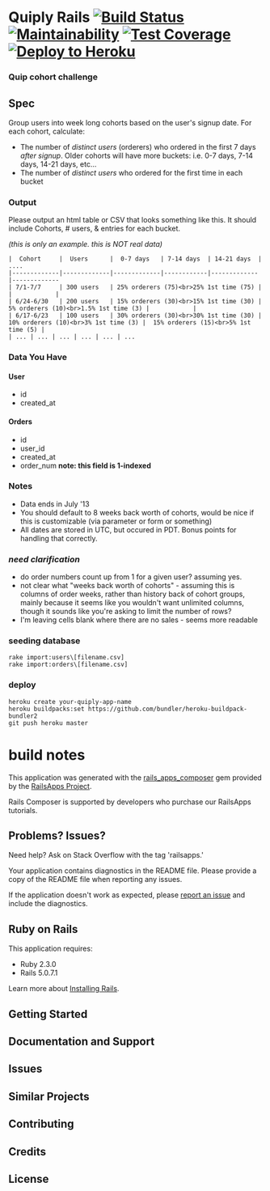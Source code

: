 # Quiply Rails [![Build Status](https://travis-ci.org/stephancom/quiply-rails.svg?branch=master)](https://travis-ci.org/stephancom/quiply-rails) [![Maintainability](https://api.codeclimate.com/v1/badges/b49cc671938dcc04f0c0/maintainability)](https://codeclimate.com/github/stephancom/quiply-rails/maintainability) [![Test Coverage](https://api.codeclimate.com/v1/badges/b49cc671938dcc04f0c0/test_coverage)](https://codeclimate.com/github/stephancom/quiply-rails/test_coverage) [![Deploy to Heroku](https://www.herokucdn.com/deploy/button.png)](https://heroku.com/deploy)

### Quip cohort challenge

## Spec

Group users into week long cohorts based on the user's signup date. For each cohort, calculate:

- The number of *distinct users* (orderers) who ordered in the first 7 days *after signup*. Older cohorts will have more buckets: i.e. 0-7 days, 7-14 days, 14-21 days, etc...
- The number of *distinct users* who ordered for the first time in each bucket


### Output

Please output an html table or CSV that looks something like this. It should include Cohorts, # users, & entries for each bucket.

*(this is only an example. this is NOT real data)*

```
|  Cohort     |  Users      |  0-7 days   | 7-14 days  | 14-21 days  | ....
|-------------|-------------|-------------|------------|-------------|-------------
| 7/1-7/7     | 300 users   | 25% orderers (75)<br>25% 1st time (75) |             |            |
| 6/24-6/30   | 200 users   | 15% orderers (30)<br>15% 1st time (30) | 5% orderers (10)<br>1.5% 1st time (3) |            | 
| 6/17-6/23   | 100 users   | 30% orderers (30)<br>30% 1st time (30) | 10% orderers (10)<br>3% 1st time (3) |  15% orderers (15)<br>5% 1st time (5) | 
| ... | ... | ... | ... | ... | ...
```

### Data You Have

#### User
* id
* created_at

#### Orders
* id
* user_id
* created_at
* order_num **note: this field is 1-indexed**

### Notes

* Data ends in July '13
* You should default to 8 weeks back worth of cohorts, would be nice if this is customizable (via parameter or form or something)
* All dates are stored in UTC, but occured in PDT. Bonus points for handling that correctly.

### *need clarification*

* do order numbers count up from 1 for a given user? assuming yes.
* not clear what "weeks back worth of cohorts" - assuming this is columns of order weeks, rather than history back of cohort groups, mainly because it seems like you wouldn't want unlimited columns, though it sounds like you're asking to limit the number of rows?
* I'm leaving cells blank where there are no sales - seems more readable

### seeding database

```
rake import:users\[filename.csv]
rake import:orders\[filename.csv]
```

### deploy

```
heroku create your-quiply-app-name
heroku buildpacks:set https://github.com/bundler/heroku-buildpack-bundler2
git push heroku master
```

# build notes

This application was generated with the [rails_apps_composer](https://github.com/RailsApps/rails_apps_composer) gem
provided by the [RailsApps Project](http://railsapps.github.io/).

Rails Composer is supported by developers who purchase our RailsApps tutorials.

Problems? Issues?
-----------

Need help? Ask on Stack Overflow with the tag 'railsapps.'

Your application contains diagnostics in the README file. Please provide a copy of the README file when reporting any issues.

If the application doesn't work as expected, please [report an issue](https://github.com/RailsApps/rails_apps_composer/issues)
and include the diagnostics.

Ruby on Rails
-------------

This application requires:

- Ruby 2.3.0
- Rails 5.0.7.1

Learn more about [Installing Rails](http://railsapps.github.io/installing-rails.html).

Getting Started
---------------

Documentation and Support
-------------------------

Issues
-------------

Similar Projects
----------------

Contributing
------------

Credits
-------

License
-------

